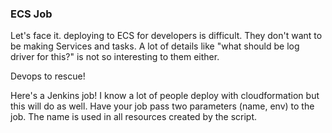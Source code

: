 ### ECS Job

Let's face it. deploying to ECS for developers is difficult. They don't want to be making Services and tasks. A lot of details like "what should be log driver for this?" is not so interesting to them either. 

Devops to rescue! 

Here's a Jenkins job! I know a lot of people deploy with cloudformation but this will do as well. Have your job pass two parameters (name, env) to the job. The name is used in all resources created by the script.  
